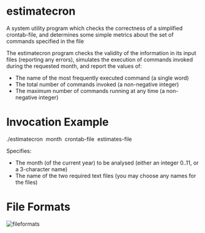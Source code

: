 # estimatecron
A system utility program which checks the correctness of a simplified crontab-file, and determines some simple metrics about the set of commands specified in the file

The estimatecron program checks the validity of the information in its input files (reporting any errors), simulates the execution of commands invoked during the requested month, and report the values of: 
- The name of the most frequently executed command (a single word) 
- The total number of commands invoked (a non-negative integer) 
- The maximum number of commands running at any time (a non-negative integer) 


# Invocation Example
./estimatecron  month  crontab-file  estimates-file 

Specifies:
- The month (of the current year) to be analysed (either an integer 0..11, or a 3-character name)
- The name of the two required text files (you may choose any names for the files)

# File Formats

![fileformats](https://user-images.githubusercontent.com/46706647/208359406-81c9e913-f5f1-4ffd-8eed-d12bfac077f6.PNG)
